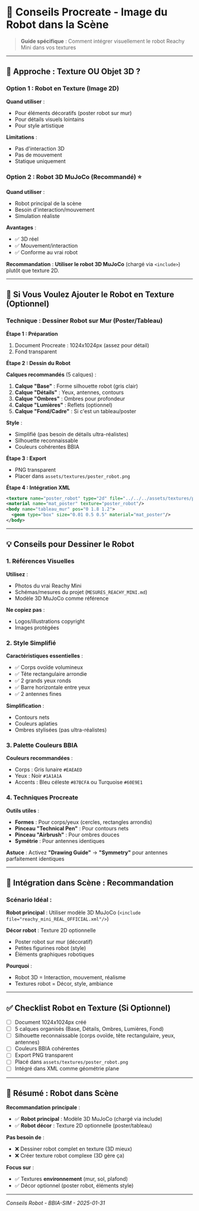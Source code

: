 # 🤖 Conseils Procreate - Image du Robot dans la Scène

> **Guide spécifique** : Comment intégrer visuellement le robot Reachy Mini dans vos textures

---

## 🎯 Approche : Texture OU Objet 3D ?

### **Option 1 : Robot en Texture (Image 2D)** 

**Quand utiliser** :
- Pour éléments décoratifs (poster robot sur mur)
- Pour détails visuels lointains
- Pour style artistique

**Limitations** :
- Pas d'interaction 3D
- Pas de mouvement
- Statique uniquement

### **Option 2 : Robot 3D MuJoCo (Recommandé)** ⭐

**Quand utiliser** :
- Robot principal de la scène
- Besoin d'interaction/mouvement
- Simulation réaliste

**Avantages** :
- ✅ 3D réel
- ✅ Mouvement/interaction
- ✅ Conforme au vrai robot

**Recommandation** : **Utiliser le robot 3D MuJoCo** (chargé via `<include>`) plutôt que texture 2D.

---

## 🎨 Si Vous Voulez Ajouter le Robot en Texture (Optionnel)

### **Technique : Dessiner Robot sur Mur (Poster/Tableau)**

**Étape 1 : Préparation**
1. Document Procreate : 1024x1024px (assez pour détail)
2. Fond transparent

**Étape 2 : Dessin du Robot**

**Calques recommandés** (5 calques) :
1. **Calque "Base"** : Forme silhouette robot (gris clair)
2. **Calque "Détails"** : Yeux, antennes, contours
3. **Calque "Ombres"** : Ombres pour profondeur
4. **Calque "Lumières"** : Reflets (optionnel)
5. **Calque "Fond/Cadre"** : Si c'est un tableau/poster

**Style** :
- Simplifié (pas besoin de détails ultra-réalistes)
- Silhouette reconnaissable
- Couleurs cohérentes BBIA

**Étape 3 : Export**
- PNG transparent
- Placer dans `assets/textures/poster_robot.png`

**Étape 4 : Intégration XML**
```xml
<texture name="poster_robot" type="2d" file="../../../assets/textures/poster_robot.png"/>
<material name="mat_poster" texture="poster_robot"/>
<body name="tableau_mur" pos="0 1.8 1.2">
  <geom type="box" size="0.01 0.5 0.5" material="mat_poster"/>
</body>
```

---

## 💡 Conseils pour Dessiner le Robot

### **1. Références Visuelles**

**Utilisez** :
- Photos du vrai Reachy Mini
- Schémas/mesures du projet (`MESURES_REACHY_MINI.md`)
- Modèle 3D MuJoCo comme référence

**Ne copiez pas** :
- Logos/illustrations copyright
- Images protégées

### **2. Style Simplifié**

**Caractéristiques essentielles** :
- ✅ Corps ovoïde volumineux
- ✅ Tête rectangulaire arrondie
- ✅ 2 grands yeux ronds
- ✅ Barre horizontale entre yeux
- ✅ 2 antennes fines

**Simplification** :
- Contours nets
- Couleurs aplaties
- Ombres stylisées (pas ultra-réalistes)

### **3. Palette Couleurs BBIA**

**Couleurs recommandées** :
- Corps : Gris lunaire `#EAEAED`
- Yeux : Noir `#1A1A1A`
- Accents : Bleu céleste `#87BCFA` ou Turquoise `#60E9E1`

### **4. Techniques Procreate**

**Outils utiles** :
- **Formes** : Pour corps/yeux (cercles, rectangles arrondis)
- **Pinceau "Technical Pen"** : Pour contours nets
- **Pinceau "Airbrush"** : Pour ombres douces
- **Symétrie** : Pour antennes identiques

**Astuce** : Activez **"Drawing Guide"** → **"Symmetry"** pour antennes parfaitement identiques

---

## 🎨 Intégration dans Scène : Recommandation

### **Scénario Idéal** :

**Robot principal** : Utiliser modèle 3D MuJoCo (`<include file="reachy_mini_REAL_OFFICIAL.xml"/>`)

**Décor robot** : Texture 2D optionnelle
- Poster robot sur mur (décoratif)
- Petites figurines robot (style)
- Éléments graphiques robotiques

**Pourquoi** :
- Robot 3D = Interaction, mouvement, réalisme
- Textures robot = Décor, style, ambiance

---

## ✅ Checklist Robot en Texture (Si Optionnel)

- [ ] Document 1024x1024px créé
- [ ] 5 calques organisés (Base, Détails, Ombres, Lumières, Fond)
- [ ] Silhouette reconnaissable (corps ovoïde, tête rectangulaire, yeux, antennes)
- [ ] Couleurs BBIA cohérentes
- [ ] Export PNG transparent
- [ ] Placé dans `assets/textures/poster_robot.png`
- [ ] Intégré dans XML comme géométrie plane

---

## 🎯 Résumé : Robot dans Scène

**Recommandation principale** :
- ✅ **Robot principal** : Modèle 3D MuJoCo (chargé via include)
- ✅ **Robot décor** : Texture 2D optionnelle (poster/tableau)

**Pas besoin de** :
- ❌ Dessiner robot complet en texture (3D mieux)
- ❌ Créer texture robot complexe (3D gère ça)

**Focus sur** :
- ✅ Textures **environnement** (mur, sol, plafond)
- ✅ Décor optionnel (poster robot, éléments style)

---

*Conseils Robot - BBIA-SIM - 2025-01-31*

